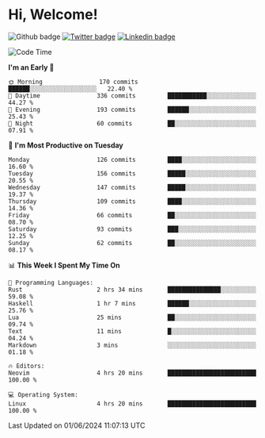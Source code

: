  # Hi, Welcome!
  ![Github badge](https://img.shields.io/github/followers/kraken-afk.svg?style=social&label=Follow&maxAge=2592000)
  [![Twitter badge](https://img.shields.io/badge/-Twitter-00acee?style=flat-square&logo=Twitter&logoColor=white)](https://twitter.com/trshppl)
  [![Linkedin badge](https://img.shields.io/badge/LinkedIn-0077B5?style=flat-square&logo=linkedin&logoColor=white)](https://www.linkedin.com/in/noveanrer)
<!--START_SECTION:waka-->
![Code Time](http://img.shields.io/badge/Code%20Time-226%20hrs%2043%20mins-blue)

**I'm an Early 🐤** 

```text
🌞 Morning                170 commits         ██████░░░░░░░░░░░░░░░░░░░   22.40 % 
🌆 Daytime                336 commits         ███████████░░░░░░░░░░░░░░   44.27 % 
🌃 Evening                193 commits         ██████░░░░░░░░░░░░░░░░░░░   25.43 % 
🌙 Night                  60 commits          ██░░░░░░░░░░░░░░░░░░░░░░░   07.91 % 
```
📅 **I'm Most Productive on Tuesday** 

```text
Monday                   126 commits         ████░░░░░░░░░░░░░░░░░░░░░   16.60 % 
Tuesday                  156 commits         █████░░░░░░░░░░░░░░░░░░░░   20.55 % 
Wednesday                147 commits         █████░░░░░░░░░░░░░░░░░░░░   19.37 % 
Thursday                 109 commits         ████░░░░░░░░░░░░░░░░░░░░░   14.36 % 
Friday                   66 commits          ██░░░░░░░░░░░░░░░░░░░░░░░   08.70 % 
Saturday                 93 commits          ███░░░░░░░░░░░░░░░░░░░░░░   12.25 % 
Sunday                   62 commits          ██░░░░░░░░░░░░░░░░░░░░░░░   08.17 % 
```


📊 **This Week I Spent My Time On** 

```text
💬 Programming Languages: 
Rust                     2 hrs 34 mins       ███████████████░░░░░░░░░░   59.08 % 
Haskell                  1 hr 7 mins         ██████░░░░░░░░░░░░░░░░░░░   25.76 % 
Lua                      25 mins             ██░░░░░░░░░░░░░░░░░░░░░░░   09.74 % 
Text                     11 mins             █░░░░░░░░░░░░░░░░░░░░░░░░   04.24 % 
Markdown                 3 mins              ░░░░░░░░░░░░░░░░░░░░░░░░░   01.18 % 

🔥 Editors: 
Neovim                   4 hrs 20 mins       █████████████████████████   100.00 % 

💻 Operating System: 
Linux                    4 hrs 20 mins       █████████████████████████   100.00 % 
```


 Last Updated on 01/06/2024 11:07:13 UTC
<!--END_SECTION:waka-->